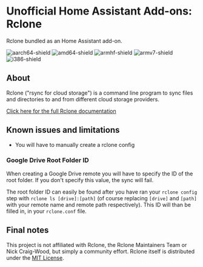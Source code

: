 # Unofficial Home Assistant Add-ons: Rclone

Rclone bundled as an Home Assistant add-on.

![aarch64-shield](https://img.shields.io/badge/aarch64-yes-green)
![amd64-shield](https://img.shields.io/badge/amd64-yes-green)
![armhf-shield](https://img.shields.io/badge/armhf-yes-green)
![armv7-shield](https://img.shields.io/badge/armv7-yes-green)
![i386-shield](https://img.shields.io/badge/i386-yes-green)

## About

Rclone ("rsync for cloud storage") is a command line program to sync files and directories to and from different cloud storage providers.

[Click here for the full Rclone documentation](https://rclone.org/docs/)

## Known issues and limitations

* You will have to manually create a rclone config

### Google Drive Root Folder ID

When creating a Google Drive remote you will have to specify the ID of the root folder. If you don't specify this value, the sync will fail. 

The root folder ID can easily be found after you have ran your `rclone config` step with `rclone ls [drive]:[path]` (of course replacing `[drive]` and `[path]` with your remote name and remote path respectively). This ID will than be filled in, in your `rclone.conf` file. 

## Final notes

This project is not affiliated with Rclone, the Rclone Maintainers Team or Nick Craig-Wood, but simply a community effort. Rclone itself is distributed under the [MIT License](https://rclone.org/licence/).
